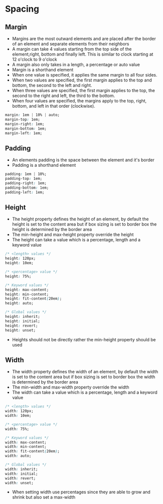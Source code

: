 # Spacing

## Margin

-  Margins are the most outward elements and are placed after the border of an element and separate elements from their neighbors
-  A margin can take 4 values starting from the top side of the element,right, bottom and finally left. This is similar to clock starting at 12 o'clock to 9 o'clock
-  A margin also only takes in a length, a percentage or auto value
-  Margin is a shorthand element
-  When one value is specified, it applies the same margin to all four sides.
-  When two values are specified, the first margin applies to the top and bottom, the second to the left and right.
-  When three values are specified, the first margin applies to the top, the second to the right and left, the third to the bottom.
-  When four values are specified, the margins apply to the top, right, bottom, and left in that order (clockwise).

```css
margin: 1em | 10% | auto;
margin-top: 1em;
margin-right: 1em;
margin-bottom: 1em;
margin-left: 1em;
```

## Padding

-  An elements padding is the space between the element and it's border
-  Padding is a shorthand element

```css
padding: 1em | 10%;
padding-top: 1em;
padding-right: 1em;
padding-bottom: 1em;
padding-left: 1em;
```

## Height

-  The height property defines the height of an element, by default the height is set to the content area but if box sizing is set to border box the height is determined by the border area
-  The min-height and max-height property override the height
-  The height can take a value which is a percentage, length and a keyword value

```css
/* <length> values */
height: 120px;
height: 10em;

/* <percentage> value */
height: 75%;

/* Keyword values */
height: max-content;
height: min-content;
height: fit-content(20em);
height: auto;

/* Global values */
height: inherit;
height: initial;
height: revert;
height: unset;
```

-  Heights should not be directly rather the min-height property should be used

## Width

-  The width property defines the width of an element, by default the width is set to the content area but if box sizing is set to border box the width is determined by the border area
-  The min-width and max-width property override the width
-  The width can take a value which is a percentage, length and a keyword value

```css
/* <length> values */
width: 120px;
width: 10em;

/* <percentage> value */
width: 75%;

/* Keyword values */
width: max-content;
width: min-content;
width: fit-content(20em);
width: auto;

/* Global values */
width: inherit;
width: initial;
width: revert;
width: unset;
```

-  When setting width use percentages since they are able to grow and shrink but also set a max-width
